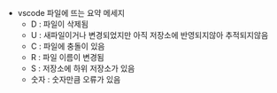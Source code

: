 - vscode 파일에 뜨는 요약 메세지
  - D :  파일이 삭제됨
  - U : 새파일이거나 변경되었지만 아직 저장소에 반영되지않아 추적되지않음
  - C : 파일에 충돌이 있음
  - R : 파일 이름이 변경됨
  - S : 저장소에 하위 저장소가 있음
  - 숫자 : 숫자만큼 오류가 있음